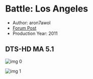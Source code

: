 # Battle: Los Angeles

* Author: aron7awol
* [Forum Post](https://www.avsforum.com/threads/bass-eq-for-filtered-movies.2995212/post-57316732)
* Production Year: 2011

## DTS-HD MA 5.1

![img 0](https://i.imgur.com/UebY5Dp.jpg)

![img 1](https://i.imgur.com/ewkHnbz.jpg)

